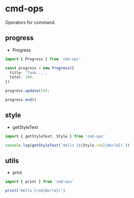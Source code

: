 # cmd-ops

Operators for command.

## progress

- Progress

```ts
import { Progress } from 'cmd-ops'

const progress = new Progress({
  title: 'Task...',
  total: 100,
})

progress.update(10);

progress.end()
```

## style

- getStyleText

```ts
import { getStyleText, Style } from 'cmd-ops'

console.log(getStyleText(`Hello {${Style.red}|World}!`))
```

## utils

- print

```ts
import { print } from 'cmd-ops'

print('Hello {red|World}!')
```